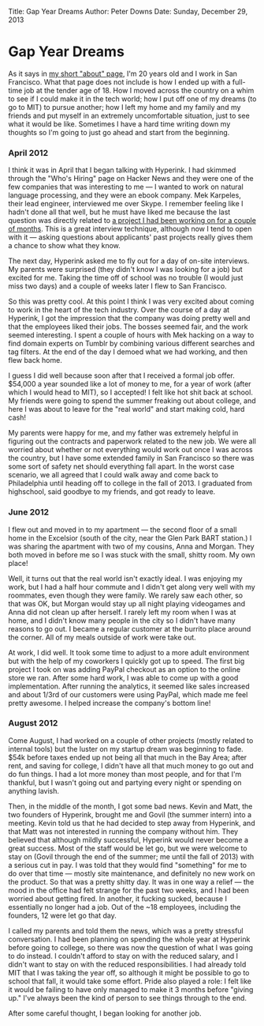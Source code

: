 Title: Gap Year Dreams
Author: Peter Downs
Date: Sunday, December 29, 2013

# Gap Year Dreams

As it says in [my short "about" page](/about.html), I'm 20 years old and I work
in San Francisco. What that page does not include is how I ended up with a
full-time job at the tender age of 18. How I moved across the country on a whim
to see if I could make it in the tech world; how I put off one of my dreams (to
go to MIT) to pursue another; how I left my home and my family and my friends
and put myself in an extremely uncomfortable situation, just to see what it
would be like. Sometimes I have a hard time writing down my thoughts so I'm
going to just go ahead and start from the beginning.


### April 2012

I think it was in April that I began talking with Hyperink. I had skimmed
through the "Who's Hiring" page on Hacker News and they were one of the few
companies that was interesting to me — I wanted to work on natural language
processing, and they were an ebook company. Mek Karpeles, their lead engineer,
interviewed me over Skype. I remember feeling like I hadn't done all that well,
but he must have liked me because the last question was directly related to [a
project I had been working on for a couple of months](http://bookshrink.com).
This is a great interview technique, although now I tend to open with it —
asking questions about applicants' past projects really gives them a chance to
show what they know.

The next day, Hyperink asked me to fly out for a day of on-site interviews. My
parents were surprised (they didn't know I was looking for a job) but excited
for me. Taking the time off of school was no trouble (I would just miss two
days) and a couple of weeks later I flew to San Francisco.

So this was pretty cool. At this point I think I was very excited about coming
to work in the heart of the tech industry. Over the course of a day at Hyperink,
I got the impression that the company was doing pretty well and that the
employees liked their jobs. The bosses seemed fair, and the work seemed
interesting. I spent a couple of hours with Mek hacking on a way to find domain
experts on Tumblr by combining various different searches and tag filters. At
the end of the day I demoed what we had working, and then flew back home.

I guess I did well because soon after that I received a formal job offer.
$54,000 a year sounded like a lot of money to me, for a year of work (after
which I would head to MIT), so I accepted! I felt like hot shit back at school.
My friends were going to spend the summer freaking out about college, and here I
was about to leave for the "real world" and start making cold, hard cash!

My parents were happy for me, and my father was extremely helpful in figuring
out the contracts and paperwork related to the new job. We were all worried
about whether or not everything would work out once I was across the country,
but I have some extended family in San Francisco so there was some sort of
safety net should everything fall apart. In the worst case scenario, we all
agreed that I could walk away and come back to Philadelphia until heading off to
college in the fall of 2013. I graduated from highschool, said goodbye to my
friends, and got ready to leave.


### June 2012

I flew out and moved in to my apartment — the second floor of a small home in
the Excelsior (south of the city, near the Glen Park BART station.) I was
sharing the apartment with two of my cousins, Anna and Morgan. They both moved
in before me so I was stuck with the small, shitty room. My own place!

Well, it turns out that the real world isn't exactly ideal. I was enjoying my
work, but I had a half hour commute and I didn't get along very well with my
roommates, even though they were family. We rarely saw each other, so that was
OK, but Morgan would stay up all night playing videogames and Anna did not clean
up after herself. I rarely left my room when I was at home, and I didn't know
many people in the city so I didn't have many reasons to go out. I became a
regular customer at the burrito place around the corner. All of my meals outside
of work were take out.

At work, I did well. It took some time to adjust to a more adult environment
but with the help of my coworkers I quickly got up to speed. The first big
project I took on was adding PayPal checkout as an option to the online store
we ran. After some hard work, I was able to come up with a good implementation.
After running the analytics, it seemed like sales increased and about 1/3rd of
our customers were using PayPal, which made me feel pretty awesome. I helped
increase the company's bottom line!

### August 2012

Come August, I had worked on a couple of other projects (mostly related to
internal tools) but the luster on my startup dream was beginning to fade.  $54k
before taxes ended up not being all that much in the Bay Area; after rent, and
saving for college, I didn't have all that much money to go out and do fun
things. I had a lot more money than most people, and for that I'm thankful, but
I wasn't going out and partying every night or spending on anything lavish.

Then, in the middle of the month, I got some bad news. Kevin and Matt, the two
founders of Hyperink, brought me and Govil (the summer intern) into a meeting.
Kevin told us that he had decided to step away from Hyperink, and that Matt was
not interested in running the company without him. They believed that although
mildly successful, Hyperink would never become a great success. Most of the
staff would be let go, but we were welcome to stay on (Govil through the end of
the summer; me until the fall of 2013) with a serious cut in pay. I was told
that they would find "something" for me to do over that time — mostly site
maintenance, and definitely no new work on the product. So that was a pretty
shitty day. It was in one way a relief — the mood in the office had felt strange
for the past two weeks, and I had been worried about getting fired. In another,
it fucking sucked, because I essentially no longer had a job. Out of the ~18
employees, including the founders, 12 were let go that day.

I called my parents and told them the news, which was a pretty stressful
conversation. I had been planning on spending the whole year at Hyperink before
going to college, so there was now the question of what I was going to do
instead. I couldn't afford to stay on with the reduced salary, and I didn't
want to stay on with the reduced responsibilities. I had already told MIT that
I was taking the year off, so although it might be possible to go to school
that fall, it would take some effort. Pride also played a role: I felt like it
would be failing to have only managed to make it 3 months before "giving up."
I've always been the kind of person to see things through to the end.

After some careful thought, I began looking for another job.
